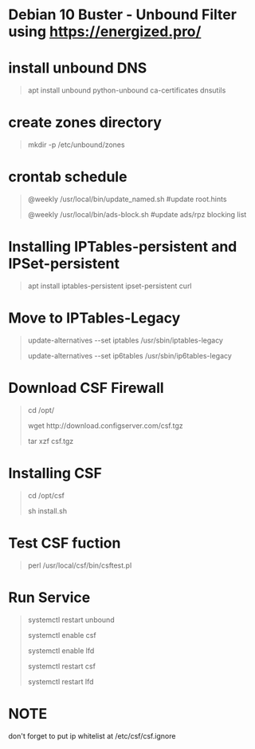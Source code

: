 # Debian 10 Buster - Unbound Filter using https://energized.pro/

# install unbound DNS
> <p>apt install unbound python-unbound ca-certificates dnsutils

# create zones directory
> <p>mkdir -p /etc/unbound/zones

# crontab schedule
> <p>@weekly /usr/local/bin/update_named.sh #update root.hints</b>
> <p>@weekly /usr/local/bin/ads-block.sh #update ads/rpz blocking list

# Installing IPTables-persistent and IPSet-persistent
> <p>apt install iptables-persistent ipset-persistent curl

# Move to IPTables-Legacy
> <p>update-alternatives --set iptables /usr/sbin/iptables-legacy 
> <p>update-alternatives --set ip6tables /usr/sbin/ip6tables-legacy 

# Download CSF Firewall
> <p>cd /opt/ 
> <p>wget http://download.configserver.com/csf.tgz 
> <p>tar xzf csf.tgz 

# Installing CSF
> <p>cd /opt/csf 
> <p>sh install.sh 

# Test CSF fuction
> <p>perl /usr/local/csf/bin/csftest.pl

# Run Service
> <p>systemctl restart unbound
> <p>systemctl enable csf
> <p>systemctl enable lfd
> <p>systemctl restart csf
> <p>systemctl restart lfd

# NOTE
<p>don't forget to put ip whitelist at /etc/csf/csf.ignore
